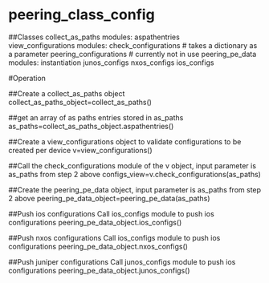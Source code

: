 # peering_class_config

##Classes
collect_as_paths
modules:
  aspathentries  
view_configurations
modules:
  check_configurations # takes a dictionary as a parameter
peering_configurations # currently not in use
peering_pe_data
modules:
  instantiation
  junos_configs
  nxos_configs
  ios_configs
  
#Operation

##Create a collect_as_paths object
collect_as_paths_object=collect_as_paths()

##get an array of as paths entries stored in as_paths
as_paths=collect_as_paths_object.aspathentries()

##Create a view_configurations object to validate configurations to be created per device
v=view_configurations()

##Call the check_configurations module of the v object, input parameter is as_paths from step 2 above
configs_view=v.check_configurations(as_paths)

##Create the peering_pe_data object, input parameter is as_paths from step 2 above
peering_pe_data_object=peering_pe_data(as_paths)

##Push ios configurations
Call ios_configs module to push ios configurations
peering_pe_data_object.ios_configs()

##Push nxos configurations
Call ios_configs module to push ios configurations
peering_pe_data_object.nxos_configs()

##Push juniper configurations
Call junos_configs module to push ios configurations
peering_pe_data_object.junos_configs()









  
  
  
  









